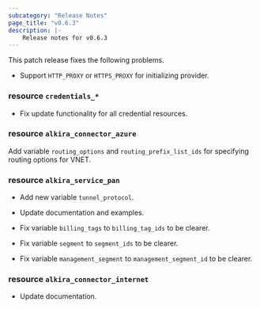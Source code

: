 ```yaml
---
subcategory: "Release Notes"
page_title: "v0.6.3"
description: |-
    Release notes for v0.6.3
---
```


This patch release fixes the following problems.

* Support `HTTP_PROXY` or `HTTPS_PROXY` for initializing provider.

### resource `credentials_*`

* Fix update functionality for all credential resources.


### resource `alkira_connector_azure`

Add variable `routing_options` and `routing_prefix_list_ids` for
specifying routing options for VNET.


### resource `alkira_service_pan`

* Add new variable `tunnel_protocol`.
* Update documentation and examples.

* Fix variable `billing_tags` to `billing_tag_ids` to be clearer.
* Fix variable `segment` to `segment_ids` to be clearer.
* Fix variable `management_segment` to `management_segment_id` to be clearer.


### resource `alkira_connector_internet`

* Update documentation.
